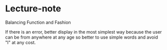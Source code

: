 # Lecture-note

Balancing Function and Fashion

If there is an error, better display in the most simplest way because the user can be from anywhere at any age so better to use simple words and avoid "I" at any cost.
